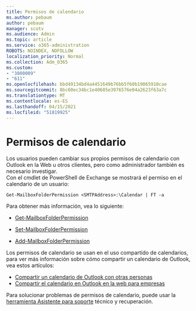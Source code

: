 ```yaml
---
title: Permisos de calendario
ms.author: pebaum
author: pebaum
manager: scotv
ms.audience: Admin
ms.topic: article
ms.service: o365-administration
ROBOTS: NOINDEX, NOFOLLOW
localization_priority: Normal
ms.collection: Adm_O365
ms.custom:
- "3800009"
- "611"
ms.openlocfilehash: bbd49134bd4a4451649b76bb5f60b19065910cae
ms.sourcegitcommit: 8bc60ec34bc1e40685e3976576e04a2623f63a7c
ms.translationtype: MT
ms.contentlocale: es-ES
ms.lasthandoff: 04/15/2021
ms.locfileid: "51819925"
---
```

# <a name="calendar-permissions"></a>Permisos de calendario

Los usuarios pueden cambiar sus propios permisos de calendario con Outlook en la Web u otros clientes, pero como administrador también es necesario investigar.  
Con el cmdlet de PowerShell de Exchange se mostrará el permiso en el calendario de un usuario:

`Get-MailboxFolderPermission <SMTPAddress>:\Calendar | FT -a`

Para obtener más información, vea lo siguiente:

- [Get-MailboxFolderPermission](https://docs.microsoft.com/powershell/module/exchange/get-mailboxfolderpermission?view=exchange-ps)

- [Set-MailboxFolderPermission](https://docs.microsoft.com/powershell/module/exchange/set-mailboxfolderpermission?view=exchange-ps)

- [Add-MailboxFolderPermission](https://office.visualstudio.com/DefaultCollection/MAX/_queries/query/Add-MailboxFolderPermission)

Los permisos de calendario se usan en el uso compartido de calendarios, para ver más información sobre cómo compartir un calendario de Outlook, vea estos artículos:

- [Compartir un calendario de Outlook con otras personas](https://support.office.com/article/353ed2c1-3ec5-449d-8c73-6931a0adab88)
- [Compartir el calendario en Outlook en la web para empresas](https://support.office.com/article/7ecef8ae-139c-40d9-bae2-a23977ee58d5)

Para solucionar problemas de permisos de calendario, puede usar la [herramienta Asistente para soporte](https://support.microsoft.com/office/e90bb691-c2a7-4697-a94f-88836856c72f) técnico y recuperación.